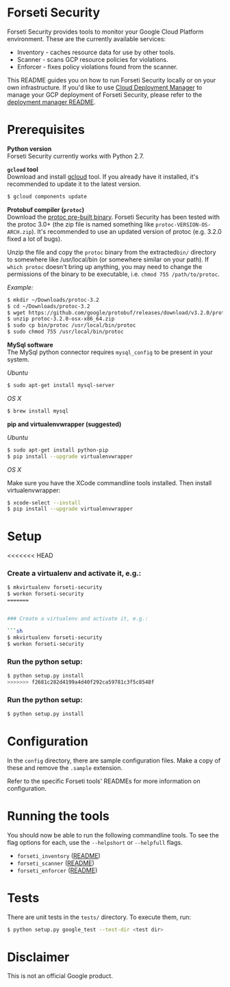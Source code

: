 # Forseti Security

Forseti Security provides tools to monitor your Google Cloud Platform
environment. These are the currently available services:

* Inventory - caches resource data for use by other tools.
* Scanner - scans GCP resource policies for violations.
* Enforcer - fixes policy violations found from the scanner.

This README guides you on how to run Forseti Security locally or on your own infrastructure. If you'd like to use [Cloud Deployment Manager](https://cloud.google.com/deployment-manager/) to manage your GCP deployment of Forseti Security, please refer to the [deployment manager README](/deployment-templates/README.md).

# Prerequisites

**Python version**  
Forseti Security currently works with Python 2.7.

**`gcloud` tool**  
Download and install [gcloud](https://cloud.google.com/sdk/gcloud/) tool. If you already have it installed, it's recommended to update it to the latest version.

```sh
$ gcloud components update
```

**Protobuf compiler (`protoc`)**  
Download the [protoc pre-built
binary](https://github.com/google/protobuf/releases). Forseti Security has been tested with
the protoc 3.0+ (the zip file is named something like
`protoc-VERSION-OS-ARCH.zip`). It's recommended to use an updated version of
protoc (e.g. 3.2.0 fixed a lot of bugs).

Unzip the file and copy the `protoc` binary from the extracted`bin/` directory
to somewhere like /usr/local/bin (or somewhere similar on your path). If `which
protoc` doesn't bring up anything, you may need to change the permissions of the
binary to be executable, i.e. `chmod 755 /path/to/protoc`.

*Example:*

```sh
$ mkdir ~/Downloads/protoc-3.2
$ cd ~/Downloads/protoc-3.2
$ wget https://github.com/google/protobuf/releases/download/v3.2.0/protoc-3.2.0-osx-x86_64.zip
$ unzip protoc-3.2.0-osx-x86_64.zip
$ sudo cp bin/protoc /usr/local/bin/protoc
$ sudo chmod 755 /usr/local/bin/protoc
```

**MySql software**  
The MySql python connector requires `mysql_config` to be present in your system.

*Ubuntu*

```sh
$ sudo apt-get install mysql-server
```

*OS X*

```sh
$ brew install mysql
```

**pip and virtualenvwrapper (suggested)**  

*Ubuntu*

```sh
$ sudo apt-get install python-pip
$ pip install --upgrade virtualenvwrapper
```

*OS X*

Make sure you have the XCode commandline tools installed. Then install
virtualenvwrapper:

```sh
$ xcode-select --install
$ pip install --upgrade virtualenvwrapper
```

# Setup
<<<<<<< HEAD


### Create a virtualenv and activate it, e.g.:

```sh
$ mkvirtualenv forseti-security
$ workon forseti-security
=======


### Create a virtualenv and activate it, e.g.:

```sh
$ mkvirtualenv forseti-security
$ workon forseti-security
```

### Run the python setup:

```sh
$ python setup.py install
>>>>>>> f2681c282d4199a4d40f292ca59781c3f5c8548f
```

### Run the python setup:

```sh
$ python setup.py install
```


# Configuration
In the `config` directory, there are sample configuration files. Make a copy of
these and remove the `.sample` extension.

Refer to the specific Forseti tools' READMEs for more information on
configuration.


# Running the tools

You should now be able to run the following commandline tools. To see the flag options for each, use the `--helpshort` or `--helpfull` flags.

 - `forseti_inventory` ([README](google/cloud/security/inventory/README.md))
 - `forseti_scanner` ([README](google/cloud/security/scanner/README.md))
 - `forseti_enforcer` ([README](google/cloud/security/enforcer/README.md))


# Tests
There are unit tests in the `tests/` directory. To execute them, run:

```sh
$ python setup.py google_test --test-dir <test dir>
```


# Disclaimer
This is not an official Google product.
